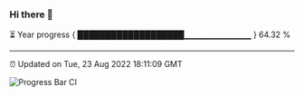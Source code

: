 ### Hi there 👋

⏳ Year progress { ███████████████████▁▁▁▁▁▁▁▁▁▁▁ } 64.32 %

---

⏰ Updated on Tue, 23 Aug 2022 18:11:09 GMT

![Progress Bar CI](https://github.com/Shyam-Makwana/GitHub-Actions-Demo/workflows/Progress%20Bar%20CI/badge.svg)
